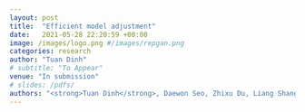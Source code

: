 ```yaml
---
layout: post
title:  "Efficient model adjustment"
date:   2021-05-28 22:20:59 +00:00
image: /images/logo.png #/images/repgan.png
categories: research
author: "Tuan Dinh"
# subtitle: "To Appear"
venue: "In submission"
# slides: /pdfs/
authors: "<strong>Tuan Dinh</strong>, Daewon Seo, Zhixu Du, Liang Shang, Kangwook Lee"
---
```

<!-- [Presented Slides](){:target="_blank"} -->
